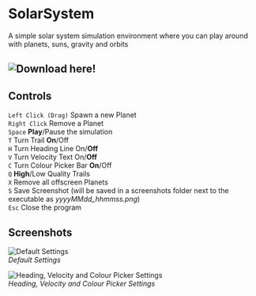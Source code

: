 # SolarSystem
A simple solar system simulation environment where you can play around with planets, suns, gravity and orbits

## ![Download here!](https://github.com/TechnicJelle/SolarSystem/releases)

## Controls
`Left Click (Drag)` Spawn a new Planet\
`Right Click` Remove a Planet\
`Space` **Play**/Pause the simulation\
`T` Turn Trail **On**/Off\
`H` Turn Heading Line On/**Off**\
`V` Turn Velocity Text On/**Off**\
`C` Turn Colour Picker Bar **On**/Off\
`Q` **High**/Low Quality Trails\
`X` Remove all offscreen Planets\
`S` Save Screenshot (will be saved in a screenshots folder next to the executable as *yyyyMMdd_hhmmss.png*)\
`Esc` Close the program

## Screenshots
![Default Settings](https://github.com/TechnicJelle/SolarSystem/blob/main/.github/images/pc_def.png "Default Settings")\
*Default Settings*

![Heading, Velocity and Colour Picker Settings](https://github.com/TechnicJelle/SolarSystem/blob/main/.github/images/pc_settings.png "Heading, Velocity and Colour Picker Settings")\
*Heading, Velocity and Colour Picker Settings*
